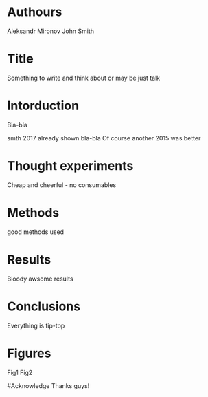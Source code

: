 # Authours
Aleksandr Mironov
John Smith

# Title
Something to write and think about or may be just talk


# Intorduction
Bla-bla

smth 2017 already shown bla-bla
Of course another 2015 was better

# Thought experiments
Cheap and cheerful - no consumables

# Methods
good methods used

# Results
Bloody awsome results

# Conclusions
Everything is tip-top

# Figures
Fig1
Fig2

#Acknowledge
Thanks guys!